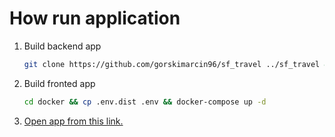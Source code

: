 # How run application

1. Build backend app
    ```sh
    git clone https://github.com/gorskimarcin96/sf_travel ../sf_travel && cd ../sf_travel/docker && cp .env.dist .env && docker-compose up -d && docker-compose exec backend ./bin/console doctrine:migration:migrate -n  
    ``` 
2. Build fronted app
    ```sh
    cd docker && cp .env.dist .env && docker-compose up -d
    ```
3. [Open app from this link.](http://localhost:81/)
